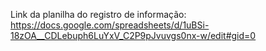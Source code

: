 Link da planilha do registro de informação: https://docs.google.com/spreadsheets/d/1uBSi-18zOA__CDLebuph6LuYxV_C2P9pJvuvgs0nx-w/edit#gid=0
